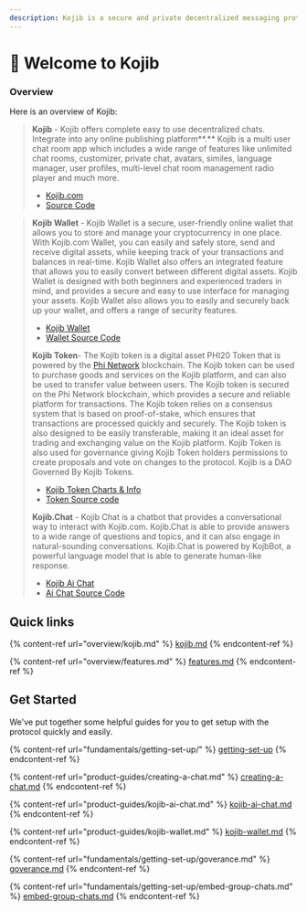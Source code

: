 ```yaml
---
description: Kojib is a secure and private decentralized messaging protocol.
---
```


# 👋 Welcome to Kojib

### Overview

Here is an overview of Kojib:

> **Kojib** - Kojib offers complete easy to use decentralized chats. Integrate into any online publishing platform**.** Kojib is a multi user chat room app which includes a wide range of features like unlimited chat rooms, customizer, private chat, avatars, similes, language manager, user profiles, multi-level chat room management radio player and much more.
>
> * [Kojib.com](https://kojib.com)
> * [Source Code](https://github.com/kojibchat/kojib)

> **Kojib Wallet** - Kojib Wallet is a secure, user-friendly online wallet that allows you to store and manage your cryptocurrency in one place. With Kojib.com Wallet, you can easily and safely store, send and receive digital assets, while keeping track of your transactions and balances in real-time. Kojib Wallet also offers an integrated feature that allows you to easily convert between different digital assets. Kojib Wallet is designed with both beginners and experienced traders in mind, and provides a secure and easy to use interface for managing your assets. Kojib Wallet also allows you to easily and securely back up your wallet, and offers a range of security features.&#x20;
>
> * [Kojib Wallet](https://wallet.kojib.com)
> * [Wallet Source Code](https://github.com/kojibchat/kojibwallet)
>
>
>
> **Kojib Token**- The Kojib token is a digital asset PHI20 Token that is powered by the [Phi Network](https://phi.network) blockchain. The Kojib token can be used to purchase goods and services on the Kojib platform, and can also be used to transfer value between users. The Kojib token is secured on the Phi Network blockchain, which provides a secure and reliable platform for transactions. The Kojib token relies on a consensus system that is based on proof-of-stake, which ensures that transactions are processed quickly and securely. The Kojib token is also designed to be easily transferable, making it an ideal asset for trading and exchanging value on the Kojib platform. Kojib Token is also used for governance giving Kojib Token holders permissions to create proposals and vote on changes to the protocol. Kojib is a DAO Governed By Kojib Tokens.&#x20;
>
> * [Kojib Token Charts & Info](https://app.phi.exchange/info/token/0x1e3c681cef5ee05112187f61d21401310f8eba21)
> * [Token Source code ](https://github.com/kojibchat/kojibtoken)
>
>
>
> **Kojib.Chat** - Kojib Chat is a chatbot that provides a conversational way to interact with Kojib.com. Kojib.Chat is able to provide answers to a wide range of questions and topics, and it can also engage in natural-sounding conversations. Kojib.Chat is powered by KojbBot, a powerful language model that is able to generate human-like response.
>
> * [Kojib Ai Chat](https://kojib.chat)
> * [Ai Chat Source Code](https://github.com/kojibchat/ai)

## Quick links

{% content-ref url="overview/kojib.md" %}
[kojib.md](overview/kojib.md)
{% endcontent-ref %}

{% content-ref url="overview/features.md" %}
[features.md](overview/features.md)
{% endcontent-ref %}

## Get Started

We've put together some helpful guides for you to get setup with the protocol quickly and easily.

{% content-ref url="fundamentals/getting-set-up/" %}
[getting-set-up](fundamentals/getting-set-up/)
{% endcontent-ref %}

{% content-ref url="product-guides/creating-a-chat.md" %}
[creating-a-chat.md](product-guides/creating-a-chat.md)
{% endcontent-ref %}

{% content-ref url="product-guides/kojib-ai-chat.md" %}
[kojib-ai-chat.md](product-guides/kojib-ai-chat.md)
{% endcontent-ref %}

{% content-ref url="product-guides/kojib-wallet.md" %}
[kojib-wallet.md](product-guides/kojib-wallet.md)
{% endcontent-ref %}

{% content-ref url="fundamentals/getting-set-up/goverance.md" %}
[goverance.md](fundamentals/getting-set-up/goverance.md)
{% endcontent-ref %}

{% content-ref url="fundamentals/getting-set-up/embed-group-chats.md" %}
[embed-group-chats.md](fundamentals/getting-set-up/embed-group-chats.md)
{% endcontent-ref %}
